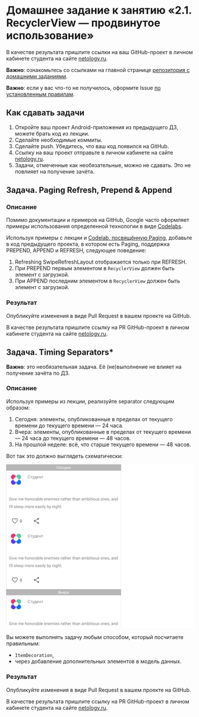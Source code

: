 # Домашнее задание к занятию «2.1. RecyclerView — продвинутое использование»

В качестве результата пришлите ссылки на ваш GitHub-проект в личном кабинете студента на сайте [netology.ru](https://netology.ru).

**Важно**: ознакомьтесь со ссылками на главной странице [репозитория с домашними заданиями](../README.md).

**Важно**: если у вас что-то не получилось, оформите Issue [по установленным правилам](../report-requirements.md).

## Как сдавать задачи

1. Откройте ваш проект Android-приложения из предыдущего ДЗ, можете брать код из лекции.
1. Сделайте необходимые коммиты.
1. Сделайте push. Убедитесь, что ваш код появился на GitHub.
1. Ссылку на ваш проект отправьте в личном кабинете на сайте [netology.ru](https://netology.ru).
1. Задачи, отмеченные как необязательные, можно не сдавать. Это не повлияет на получение зачёта.

## Задача. Paging Refresh, Prepend & Append

### Описание

Помимо документации и примеров на GitHub, Google часто оформляет примеры использования определенной технологии в виде [Codelabs](https://codelabs.developers.google.com/?cat=android).

Используя примеры с лекции и [Codelab, посвящённую Paging](https://developer.android.com/codelabs/android-paging), добавьте в код предыдущего проекта, в котором есть Paging, поддержка PREPEND, APPEND и REFRESH, следующее поведение:
1. Refreshing SwipeRefreshLayout отображается только при REFRESH.
1. При PREPEND первым элементом в `RecyclerView` должен быть элемент с загрузкой. 
1. При APPEND последним элементом в `RecyclerView` должен быть элемент с загрузкой.

### Результат

Опубликуйте изменения в виде Pull Request в вашем проекте на GitHub.

В качестве результата пришлите ссылку на PR GitHub-проект в личном кабинете студента на сайте [netology.ru](https://netology.ru).

## Задача. Timing Separators*

**Важно**: это необязательная задача. Её (не)выполнение не влияет на получение зачёта по ДЗ.

### Описание

Используя примеры из лекции, реализуйте separator следующим образом:
1. Сегодня: элементы, опубликованные в пределах от текущего времени до текущего времени — 24 часа.
2. Вчера: элементы, опубликованные в пределах от текущего времени — 24 часа до текущего времени — 48 часов.
3. На прошлой неделе: всё, что старше текущего времени — 48 часов.

Вот так это должно выглядеть схематически:

![](pic/separators.png)

Вы можете выполнять задачу любым способом, который посчитаете правильным:
* `ItemDecoration`,
* через добавление дополнительных элементов в модель данных.

### Результат

Опубликуйте изменения в виде Pull Request в вашем проекте на GitHub.

В качестве результата пришлите ссылку на PR GitHub-проект в личном кабинете студента на сайте [netology.ru](https://netology.ru).
